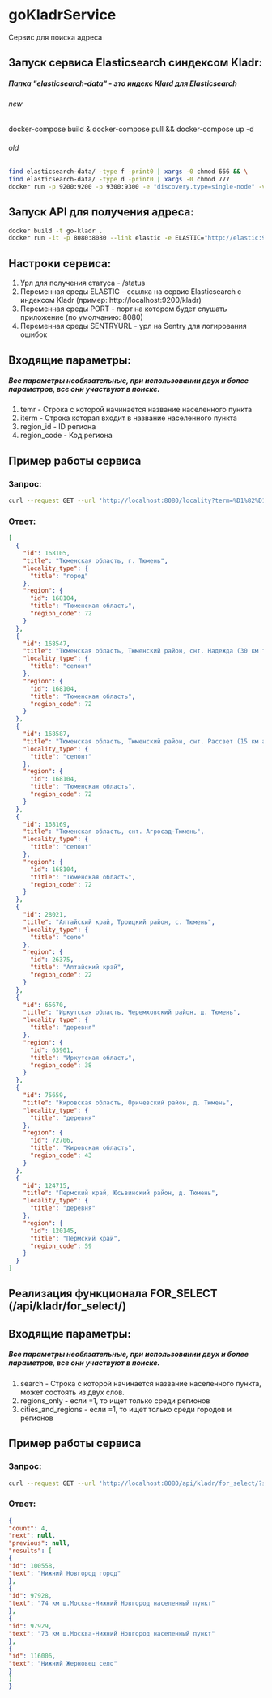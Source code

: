 # goKladrService
Сервис для поиска адреса

## Запуск сервиса Elasticsearch синдексом Kladr:
##### Папка "elasticsearch-data" - это индекс Klard для Elasticsearch 

###### new
docker-compose build & docker-compose pull && docker-compose up -d

###### old
```bash
find elasticsearch-data/ -type f -print0 | xargs -0 chmod 666 && \
find elasticsearch-data/ -type d -print0 | xargs -0 chmod 777
docker run -p 9200:9200 -p 9300:9300 -e "discovery.type=single-node" -v ./elasticsearch-data:/usr/share/elasticsearch/data --name elastic docker.elastic.co/elasticsearch/elasticsearch:7.6.0
```

## Запуск API для получения адреса:
```bash
docker build -t go-kladr .
docker run -it -p 8080:8080 --link elastic -e ELASTIC="http://elastic:9200/kladr" go-kladr:latest
```

## Настроки сервиса:
1. Урл для получения статуса - /status
2. Переменная среды ELASTIC - ссылка на сервис Elasticsearch с индексом Kladr (пример: http://localhost:9200/kladr)
3. Переменная среды PORT - порт на котором будет слушать приложение (по умолчанию: 8080)
4. Переменная среды SENTRYURL - урл на Sentry для логирования ошибок

## Входящие параметры:
##### Все параметры необязательные, при использовании двух и более параметров, все они участвуют в поиске.
1. temr - Строка с которой начинается название населенного пункта
2. iterm - Строка которая входит в название населенного пункта
3. region_id - ID региона
4. region_code - Код региона

## Пример работы сервиса
### Запрос:
```bash
curl --request GET --url 'http://localhost:8080/locality?term=%D1%82%D1%8E%D0%BC%D0%B5%D0%BD%D1%8C'
```
### Ответ:
```json
[
  {
    "id": 168105,
    "title": "Тюменская область, г. Тюмень",
    "locality_type": {
      "title": "город"
    },
    "region": {
      "id": 168104,
      "title": "Тюменская область",
      "region_code": 72
    }
  },
  {
    "id": 168547,
    "title": "Тюменская область, Тюменский район, снт. Надежда (30 км трассы Тюмень-Омск)",
    "locality_type": {
      "title": "селонт"
    },
    "region": {
      "id": 168104,
      "title": "Тюменская область",
      "region_code": 72
    }
  },
  {
    "id": 168587,
    "title": "Тюменская область, Тюменский район, снт. Рассвет (15 км а/д Тюмень-Боровский-Бога",
    "locality_type": {
      "title": "селонт"
    },
    "region": {
      "id": 168104,
      "title": "Тюменская область",
      "region_code": 72
    }
  },
  {
    "id": 168169,
    "title": "Тюменская область, снт. Агросад-Тюмень",
    "locality_type": {
      "title": "селонт"
    },
    "region": {
      "id": 168104,
      "title": "Тюменская область",
      "region_code": 72
    }
  },
  {
    "id": 28021,
    "title": "Алтайский край, Троицкий район, с. Тюмень",
    "locality_type": {
      "title": "село"
    },
    "region": {
      "id": 26375,
      "title": "Алтайский край",
      "region_code": 22
    }
  },
  {
    "id": 65670,
    "title": "Иркутская область, Черемховский район, д. Тюмень",
    "locality_type": {
      "title": "деревня"
    },
    "region": {
      "id": 63901,
      "title": "Иркутская область",
      "region_code": 38
    }
  },
  {
    "id": 75659,
    "title": "Кировская область, Оричевский район, д. Тюмень",
    "locality_type": {
      "title": "деревня"
    },
    "region": {
      "id": 72706,
      "title": "Кировская область",
      "region_code": 43
    }
  },
  {
    "id": 124715,
    "title": "Пермский край, Юсьвинский район, д. Тюмень",
    "locality_type": {
      "title": "деревня"
    },
    "region": {
      "id": 120145,
      "title": "Пермский край",
      "region_code": 59
    }
  }
]
```

## Реализация функционала FOR_SELECT (/api/kladr/for_select/)

## Входящие параметры:
##### Все параметры необязательные, при использовании двух и более параметров, все они участвуют в поиске.
1. search - Строка с которой начинается название населенного пункта, может состоять из двух слов.
2. regions_only - если =1, то ищет только среди регионов
3. cities_and_regions - если =1, то ищет только среди городов и регионов

## Пример работы сервиса
### Запрос:
```bash
curl --request GET --url 'http://localhost:8080/api/kladr/for_select/?search=%D0%BD%D0%B8%D0%B6%D0%BD%D0%B8%D0%B9%20%D0%BD%D0%BE%D0%B2'
```
### Ответ:
```json
{
"count": 4,
"next": null,
"previous": null,
"results": [
{
"id": 100558,
"text": "Нижний Новгород город"
},
{
"id": 97928,
"text": "74 км ш.Москва-Нижний Новгород населенный пункт"
},
{
"id": 97929,
"text": "73 км ш.Москва-Нижний Новгород населенный пункт"
},
{
"id": 116006,
"text": "Нижний Жерновец село"
}
]
}

```